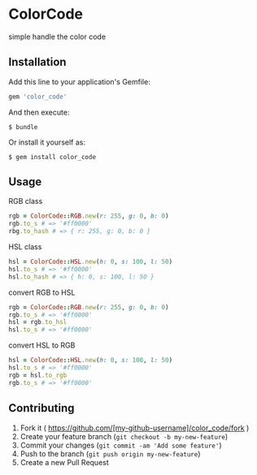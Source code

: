 # ColorCode

simple handle the color code

## Installation

Add this line to your application's Gemfile:

```ruby
gem 'color_code'
```

And then execute:

    $ bundle

Or install it yourself as:

    $ gem install color_code

## Usage

RGB class

```ruby
rgb = ColorCode::RGB.new(r: 255, g: 0, b: 0)
rgb.to_s # => '#ff0000'
rbg.to_hash # => { r: 255, g: 0, b: 0 }
```

HSL class

```ruby
hsl = ColorCode::HSL.new(h: 0, s: 100, l: 50)
hsl.to_s # => '#ff0000'
hsl.to_hash # => { h: 0, s: 100, l: 50 }
```

convert RGB to HSL

```ruby
rgb = ColorCode::RGB.new(r: 255, g: 0, b: 0) 
rgb.to_s # => '#ff0000'
hsl = rgb.to_hsl
hsl.to_s # => '#ff0000' 
```

convert HSL to RGB

```ruby
hsl = ColorCode::HSL.new(h: 0, s: 100, l: 50) 
hsl.to_s # => '#ff0000'
rgb = hsl.to_rgb
rgb.to_s # => '#ff0000'
```

## Contributing

1. Fork it ( https://github.com/[my-github-username]/color_code/fork )
2. Create your feature branch (`git checkout -b my-new-feature`)
3. Commit your changes (`git commit -am 'Add some feature'`)
4. Push to the branch (`git push origin my-new-feature`)
5. Create a new Pull Request
